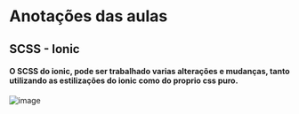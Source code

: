 # Anotações das aulas

## SCSS - Ionic 

#### O SCSS do ionic, pode ser trabalhado varias alterações e mudanças, tanto utilizando as estilizações do ionic como do proprio css puro.
![image](https://user-images.githubusercontent.com/99850729/208012046-c8eb9762-cb6c-4e50-960c-5bffc39522cb.png)
